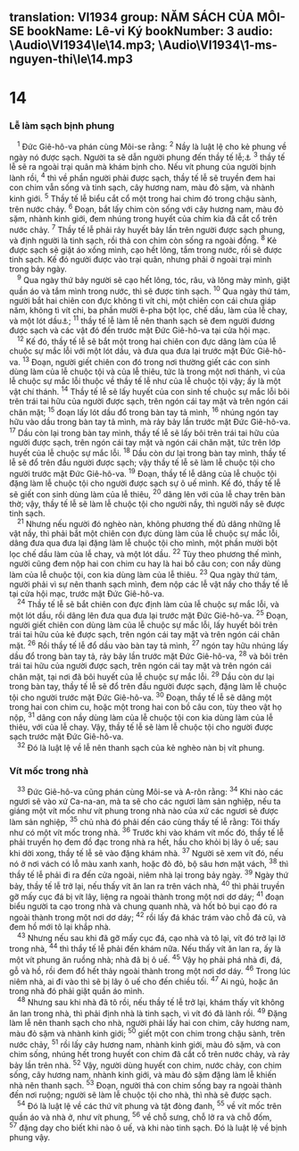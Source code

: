 translation: VI1934
group: NĂM SÁCH CỦA MÔI-SE
bookName: Lê-vi Ký 
bookNumber: 3
audio: \Audio\VI1934\le\14.mp3; \Audio\VI1934\1-ms-nguyen-thi\le\14.mp3
-------

<div class="title"><h1>14</h1><h3>Lễ làm sạch bịnh phung</h3></div>
<span class="verse le_14_1"> <sup>1</sup> Đức Giê-hô-va phán cùng Môi-se rằng: </span>
<span class="verse le_14_2"><sup>2</sup> Nầy là luật lệ cho kẻ phung về ngày nó được sạch. Người ta sẽ dẫn người phung đến thầy tế lễ;<a data-toggle="tooltip" data-placement="bottom" title="Mat 8:4; Mac 1:44; Lu 5:14; 17:14">⚓</a></span>
<span class="verse le_14_3"><sup>3</sup> thầy tế lễ sẽ ra ngoài trại quân mà khám bịnh cho. Nếu vít phung của người bịnh lành rồi, </span>
<span class="verse le_14_4"><sup>4</sup> thì về phần người phải được sạch, thầy tế lễ sẽ truyền đem hai con chim vẫn sống và tinh sạch, cây hương nam, màu đỏ sặm, và nhành kinh giới. </span>
<span class="verse le_14_5"><sup>5</sup> Thầy tế lễ biểu cắt cổ một trong hai chim đó trong chậu sành, trên nước chảy. </span>
<span class="verse le_14_6"><sup>6</sup> Đoạn, bắt lấy chim còn sống với cây hương nam, màu đỏ sặm, nhành kinh giới, đem nhúng trong huyết của chim kia đã cắt cổ trên nước chảy. </span>
<span class="verse le_14_7"><sup>7</sup> Thầy tế lễ phải rảy huyết bảy lần trên người được sạch phung, và định người là tinh sạch, rồi thả con chim còn sống ra ngoài đồng. </span>
<span class="verse le_14_8"><sup>8</sup> Kẻ được sạch sẽ giặt áo xống mình, cạo hết lông, tắm trong nước, rồi sẽ được tinh sạch. Kế đó người được vào trại quân, nhưng phải ở ngoài trại mình trong bảy ngày. <br/></span>
<span class="verse le_14_9"> <sup>9</sup> Qua ngày thứ bảy người sẽ cạo hết lông, tóc, râu, và lông mày mình, giặt quần áo và tắm mình trong nước, thì sẽ được tinh sạch. </span>
<span class="verse le_14_10"><sup>10</sup> Qua ngày thứ tám, người bắt hai chiên con đực không tì vít chi, một chiên con cái chưa giáp năm, không tì vít chi, ba phần mười ê-pha bột lọc, chế dầu, làm của lễ chay, và một lót dầu<a data-toggle="tooltip" data-placement="bottom" title="Một đơn vị đo lường nhỏ: bằng một phần mười hai hin, một hin khoảng hơn ba lít">⚓</a>; </span>
<span class="verse le_14_11"><sup>11</sup> thầy tế lễ làm lễ nên thanh sạch sẽ đem người đương được sạch và các vật đó đến trước mặt Đức Giê-hô-va tại cửa hội mạc. <br/></span>
<span class="verse le_14_12"> <sup>12</sup> Kế đó, thầy tế lễ sẽ bắt một trong hai chiên con đực dâng làm của lễ chuộc sự mắc lỗi với một lót dầu, và đưa qua đưa lại trước mặt Đức Giê-hô-va. </span>
<span class="verse le_14_13"><sup>13</sup> Đoạn, người giết chiên con đó trong nơi thường giết các con sinh dùng làm của lễ chuộc tội và của lễ thiêu, tức là trong một nơi thánh, vì của lễ chuộc sự mắc lỗi thuộc về thầy tế lễ như của lễ chuộc tội vậy; ấy là một vật chí thánh. </span>
<span class="verse le_14_14"><sup>14</sup> Thầy tế lễ sẽ lấy huyết của con sinh tế chuộc sự mắc lỗi bôi trên trái tai hữu của người được sạch, trên ngón cái tay mặt và trên ngón cái chân mặt; </span>
<span class="verse le_14_15"><sup>15</sup> đoạn lấy lót dầu đổ trong bàn tay tả mình, </span>
<span class="verse le_14_16"><sup>16</sup> nhúng ngón tay hữu vào dầu trong bàn tay tả mình, mà rảy bảy lần trước mặt Đức Giê-hô-va. </span>
<span class="verse le_14_17"><sup>17</sup> Dầu còn lại trong bàn tay mình, thầy tế lễ sẽ lấy bôi trên trái tai hữu của người được sạch, trên ngón cái tay mặt và ngón cái chân mặt, tức trên lớp huyết của lễ chuộc sự mắc lỗi. </span>
<span class="verse le_14_18"><sup>18</sup> Dầu còn dư lại trong bàn tay mình, thầy tế lễ sẽ đổ trên đầu người được sạch; vậy thầy tế lễ sẽ làm lễ chuộc tội cho người trước mặt Đức Giê-hô-va. </span>
<span class="verse le_14_19"><sup>19</sup> Đoạn, thầy tế lễ dâng của lễ chuộc tội đặng làm lễ chuộc tội cho người được sạch sự ô uế mình. Kế đó, thầy tế lễ sẽ giết con sinh dùng làm của lễ thiêu, </span>
<span class="verse le_14_20"><sup>20</sup> dâng lên với của lễ chay trên bàn thờ; vậy, thầy tế lễ sẽ làm lễ chuộc tội cho người nầy, thì người nầy sẽ được tinh sạch. <br/></span>
<span class="verse le_14_21"> <sup>21</sup> Nhưng nếu người đó nghèo nàn, không phương thế đủ dâng những lễ vật nầy, thì phải bắt một chiên con đực dùng làm của lễ chuộc sự mắc lỗi, dâng đưa qua đưa lại đặng làm lễ chuộc tội cho mình, một phần mười bột lọc chế dầu làm của lễ chay, và một lót dầu. </span>
<span class="verse le_14_22"><sup>22</sup> Tùy theo phương thế mình, người cũng đem nộp hai con chim cu hay là hai bồ câu con; con nầy dùng làm của lễ chuộc tội, con kia dùng làm của lễ thiêu. </span>
<span class="verse le_14_23"><sup>23</sup> Qua ngày thứ tám, người phải vì sự nên thanh sạch mình, đem nộp các lễ vật nầy cho thầy tế lễ tại cửa hội mạc, trước mặt Đức Giê-hô-va. <br/></span>
<span class="verse le_14_24"> <sup>24</sup> Thầy tế lễ sẽ bắt chiên con đực định làm của lễ chuộc sự mắc lỗi, và một lót dầu, rồi dâng lên đưa qua đưa lại trước mặt Đức Giê-hô-va. </span>
<span class="verse le_14_25"><sup>25</sup> Đoạn, người giết chiên con dùng làm của lễ chuộc sự mắc lỗi, lấy huyết bôi trên trái tai hữu của kẻ được sạch, trên ngón cái tay mặt và trên ngón cái chân mặt. </span>
<span class="verse le_14_26"><sup>26</sup> Rồi thầy tế lễ đổ dầu vào bàn tay tả mình, </span>
<span class="verse le_14_27"><sup>27</sup> ngón tay hữu nhúng lấy dầu đổ trong bàn tay tả, rảy bảy lần trước mặt Đức Giê-hô-va, </span>
<span class="verse le_14_28"><sup>28</sup> và bôi trên trái tai hữu của người được sạch, trên ngón cái tay mặt và trên ngón cái chân mặt, tại nơi đã bôi huyết của lễ chuộc sự mắc lỗi. </span>
<span class="verse le_14_29"><sup>29</sup> Dầu còn dư lại trong bàn tay, thầy tế lễ sẽ đổ trên đầu người được sạch, đặng làm lễ chuộc tội cho người trước mặt Đức Giê-hô-va. </span>
<span class="verse le_14_30"><sup>30</sup> Đoạn, thầy tế lễ sẽ dâng một trong hai con chim cu, hoặc một trong hai con bồ câu con, tùy theo vật họ nộp, </span>
<span class="verse le_14_31"><sup>31</sup> dâng con nầy dùng làm của lễ chuộc tội con kia dùng làm của lễ thiêu, với của lễ chay. Vậy, thầy tế lễ sẽ làm lễ chuộc tội cho người được sạch trước mặt Đức Giê-hô-va. <br/></span>
<span class="verse le_14_32"> <sup>32</sup> Đó là luật lệ về lễ nên thanh sạch của kẻ nghèo nàn bị vít phung. <br/></span>
<div class="title"><h3>Vít mốc trong nhà</h3></div>
<span class="verse le_14_33"> <sup>33</sup> Đức Giê-hô-va cũng phán cùng Môi-se và A-rôn rằng: </span>
<span class="verse le_14_34"><sup>34</sup> Khi nào các ngươi sẽ vào xứ Ca-na-an, mà ta sẽ cho các ngươi làm sản nghiệp, nếu ta giáng một vít mốc như vít phung trong nhà nào của xứ các ngươi sẽ được làm sản nghiệp, </span>
<span class="verse le_14_35"><sup>35</sup> chủ nhà đó phải đến cáo cùng thầy tế lễ rằng: Tôi thấy như có một vít mốc trong nhà. </span>
<span class="verse le_14_36"><sup>36</sup> Trước khi vào khám vít mốc đó, thầy tế lễ phải truyền họ đem đồ đạc trong nhà ra hết, hầu cho khỏi bị lây ô uế; sau khi dời xong, thầy tế lễ sẽ vào đặng khám nhà. </span>
<span class="verse le_14_37"><sup>37</sup> Người sẽ xem vít đó, nếu nó ở nơi vách có lỗ màu xanh xanh, hoặc đỏ đỏ, bộ sâu hơn mặt vách, </span>
<span class="verse le_14_38"><sup>38</sup> thì thầy tế lễ phải đi ra đến cửa ngoài, niêm nhà lại trong bảy ngày. </span>
<span class="verse le_14_39"><sup>39</sup> Ngày thứ bảy, thầy tế lễ trở lại, nếu thấy vít ăn lan ra trên vách nhà, </span>
<span class="verse le_14_40"><sup>40</sup> thì phải truyền gỡ mấy cục đá bị vít lây, liệng ra ngoài thành trong một nơi dơ dáy; </span>
<span class="verse le_14_41"><sup>41</sup> đoạn biểu người ta cạo trong nhà và chung quanh nhà, và hốt bỏ bụi cạo đó ra ngoài thành trong một nơi dơ dáy; </span>
<span class="verse le_14_42"><sup>42</sup> rồi lấy đá khác trám vào chỗ đá cũ, và đem hồ mới tô lại khắp nhà. <br/></span>
<span class="verse le_14_43"> <sup>43</sup> Nhưng nếu sau khi đã gỡ mấy cục đá, cạo nhà và tô lại, vít đó trở lại lở trong nhà, </span>
<span class="verse le_14_44"><sup>44</sup> thì thầy tế lễ phải đến khám nữa. Nếu thấy vít ăn lan ra, ấy là một vít phung ăn ruồng nhà; nhà đã bị ô uế. </span>
<span class="verse le_14_45"><sup>45</sup> Vậy họ phải phá nhà đi, đá, gỗ và hồ, rồi đem đổ hết thảy ngoài thành trong một nơi dơ dáy. </span>
<span class="verse le_14_46"><sup>46</sup> Trong lúc niêm nhà, ai đi vào thì sẽ bị lây ô uế cho đến chiều tối. </span>
<span class="verse le_14_47"><sup>47</sup> Ai ngủ, hoặc ăn trong nhà đó phải giặt quần áo mình. <br/></span>
<span class="verse le_14_48"> <sup>48</sup> Nhưng sau khi nhà đã tô rồi, nếu thầy tế lễ trở lại, khám thấy vít không ăn lan trong nhà, thì phải định nhà là tinh sạch, vì vít đó đã lành rồi. </span>
<span class="verse le_14_49"><sup>49</sup> Đặng làm lễ nên thanh sạch cho nhà, người phải lấy hai con chim, cây hương nam, màu đỏ sặm và nhành kinh giới; </span>
<span class="verse le_14_50"><sup>50</sup> giết một con chim trong chậu sành, trên nước chảy, </span>
<span class="verse le_14_51"><sup>51</sup> rồi lấy cây hương nam, nhành kinh giới, màu đỏ sặm, và con chim sống, nhúng hết trong huyết con chim đã cắt cổ trên nước chảy, và rảy bảy lần trên nhà. </span>
<span class="verse le_14_52"><sup>52</sup> Vậy, người dùng huyết con chim, nước chảy, con chim sống, cây hương nam, nhành kinh giới, và màu đỏ sặm đặng làm lễ khiến nhà nên thanh sạch. </span>
<span class="verse le_14_53"><sup>53</sup> Đoạn, người thả con chim sống bay ra ngoài thành đến nơi ruộng; người sẽ làm lễ chuộc tội cho nhà, thì nhà sẽ được sạch. <br/></span>
<span class="verse le_14_54"> <sup>54</sup> Đó là luật lệ về các thứ vít phung và tật đòng đanh, </span>
<span class="verse le_14_55"><sup>55</sup> về vít mốc trên quần áo và nhà ở, như vít phung, </span>
<span class="verse le_14_56"><sup>56</sup> về chỗ sưng, chỗ lở ra và chỗ đốm, </span>
<span class="verse le_14_57"><sup>57</sup> đặng dạy cho biết khi nào ô uế, và khi nào tinh sạch. Đó là luật lệ về bịnh phung vậy. <br/></span>
